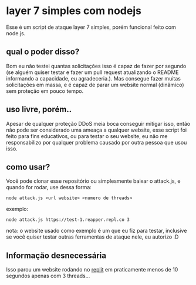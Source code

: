 # layer 7 simples com nodejs
Esse é um script de ataque layer 7 simples, porém funcional feito com node.js.

## qual o poder disso?
Bom eu não testei quantas solicitações isso é capaz de fazer por segundo (se alguém quiser testar e fazer um pull request atualizando o README informando a capacidade, eu agradeceria.). Mas consegue fazer muitas solicitações em massa, e é capaz de parar um website normal (dinâmico) sem proteção em pouco tempo.

## uso livre, porém..
Apesar de qualquer proteção DDoS meia boca conseguir mitigar isso, então não pode ser considerado uma ameaça a qualquer website, esse script foi feito para fins educativos, ou para testar o seu website, eu não me responsabilizo por qualquer problema causado por outra pessoa que usou isso.

## como usar?
Você pode clonar esse repositório ou simplesmente baixar o attack.js, e quando for rodar, use dessa forma:
```
node attack.js <url website> <numero de threads>
```
exemplo:
```
node attack.js https://test-1.reapper.repl.co 3
```
nota: o website usado como exemplo é um que eu fiz para testar, inclusive se você quiser testar outras ferramentas de ataque nele, eu autorizo :D

## Informação desnecessária
Isso parou um website rodando no [replit](https://replit.com) em praticamente menos de 10 segundos apenas com 3 threads...
